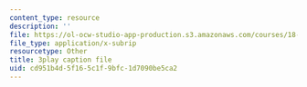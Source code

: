 ```yaml
---
content_type: resource
description: ''
file: https://ol-ocw-studio-app-production.s3.amazonaws.com/courses/18-06-linear-algebra-spring-2010/cd951b4d5f165c1f9bfc1d7090be5ca2_cdZnhQjJu4I.vtt
file_type: application/x-subrip
resourcetype: Other
title: 3play caption file
uid: cd951b4d-5f16-5c1f-9bfc-1d7090be5ca2
---
```

